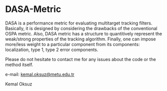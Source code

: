 # DASA-Metric
DASA is a performance metric for evaluating multitarget tracking filters. 
Basically, it is designed by considering the drawbacks of the conventional OSPA metric.
Also, DASA metric has a structure to quantitively represent the weak/strong properties of the tracking algorithm.
Finally, one can impose more/less weight to a particular component from its components: localization, type 1, type 2 error components.


Please do not hesitate to contact me for any issues about the code or the method itself.

e-mail: kemal.oksuz@metu.edu.tr

Kemal Oksuz
